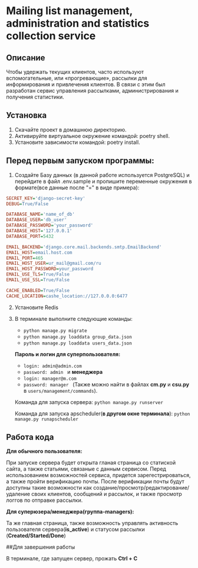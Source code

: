 # Mailing list management, administration and statistics collection service


## Описание
Чтобы удержать текущих клиентов, часто используют вспомогательные, или «прогревающие», рассылки для информирования и привлечения клиентов.
В связи с этим был разработан сервис управления рассылками, администрирования и получения статистики.

## Установка
1. Скачайте проект в домашнюю директорию.
2. Активируйте виртуальное окружение командой: poetry shell.
3. Установите зависимости командой: poetry install.

## Перед первым запуском программы:
1. Создайте Базу данных (в данной работе используется PostgreSQL) и перейдите в файл .env.sample и пропишите переменные окружения в формате(все данные после "=" в виде примера):

```ini
SECRET_KEY='django-secret-key'
DEBUG=True/False

DATABASE_NAME='name_of_db'
DATABASE_USER='db_user'
DATABASE_PASSWORD='your_password'
DATABASE_HOST='127.0.0.1'
DATABASE_PORT=5432

EMAIL_BACKEND='django.core.mail.backends.smtp.EmailBackend'
EMAIL_HOST=email.host.com
EMAIL_PORT=465
EMAIL_HOST_USER=ur_mail@gmail.com/ru
EMAIL_HOST_PASSWORD=your_password
EMAIL_USE_TLS=True/False
EMAIL_USE_SSL=True/False

CACHE_ENABLED=True/False
CACHE_LOCATION=cashe_location://127.0.0.0:6477
```

2. Установите Redis

3. В терминале выполните следующие команды:

   - `python manage.py migrate`
   - `python manage.py loaddata group_data.json`
   - `python manage.py loaddata users_data.json`

   **Пароль и логин для суперпользователя:**
   - `login: admin@admin.com`
   - `password: admin `
    и **менеджера**
   - `login: manager@m.com`
   - `password: manager `
   (Также можно найти в файлах **cm.py** и **csu.py** в `users/management/commands`).

   Команда для запуска сервера: `python manage.py runserver`

   Команда для запуска apscheduler(**в другом окне терминала**): `python manage.py runapscheduler`


## Работа кода

**Для обычного пользователя:**

При запуске сервера будет открыта гланая страница со статиской сайта, а также статьями, связаные с данным сервисом. Перед использованием возможностей сервиса, придется зарегестрироваться, а также пройти верификацию почты.
После верификации почты будут доступны такие возможности как создание/просмотр/редактирование/удаление своих клиентов, сообщений и рассылок, и также просмотр логгов по отправке рассылки.


**Для суперюзера/менеджера(группа-**managers**):**

Та же главная страница, также возможность управлять активность пользователя сервера(**is_active**) и статусом рассылки (**Created/Started/Done**)

##Для завершения работы

В терминале, где запущен сервер, прожать **Ctrl + C**








